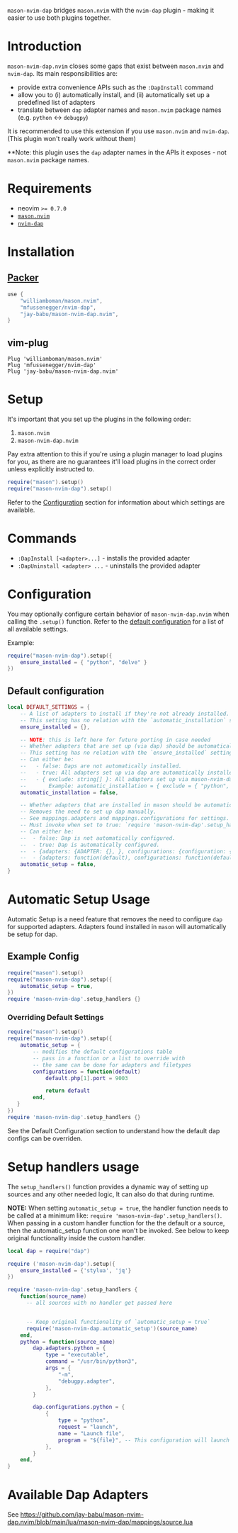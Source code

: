 `mason-nvim-dap` bridges `mason.nvim` with the `nvim-dap` plugin - making it easier to use both plugins together.


# Introduction

`mason-nvim-dap.nvim` closes some gaps that exist between `mason.nvim` and `nvim-dap`. Its main responsibilities are:

-   provide extra convenience APIs such as the `:DapInstall` command
-   allow you to (i) automatically install, and (ii) automatically set up a predefined list of adapters
-   translate between `dap` adapter names and `mason.nvim` package names (e.g. `python` <-> `debugpy`)

It is recommended to use this extension if you use `mason.nvim` and `nvim-dap`. (This plugin won't really work without them)

**Note: this plugin uses the `dap` adapter names in the APIs it exposes - not `mason.nvim` package names.


# Requirements

-   neovim `>= 0.7.0`
-   [`mason.nvim`](https://github.com/williamboman/mason.nvim)
-   [`nvim-dap`](https://github.com/mfussenegger/nvim-dap)

# Installation

## [Packer](https://github.com/wbthomason/packer.nvim)

```lua
use {
    "williamboman/mason.nvim",
    "mfussenegger/nvim-dap",
    "jay-babu/mason-nvim-dap.nvim",
}
```

## vim-plug

```vim
Plug 'williamboman/mason.nvim'
Plug 'mfussenegger/nvim-dap'
Plug 'jay-babu/mason-nvim-dap.nvim'
```


# Setup

It's important that you set up the plugins in the following order:

1. `mason.nvim`
3. `mason-nvim-dap.nvim`

Pay extra attention to this if you're using a plugin manager to load plugins for you, as there are no guarantees it'll
load plugins in the correct order unless explicitly instructed to.

```lua
require("mason").setup()
require("mason-nvim-dap").setup()
```

Refer to the [Configuration](#configuration) section for information about which settings are available.


# Commands

-   `:DapInstall [<adapter>...]` - installs the provided adapter
-   `:DapUninstall <adapter> ...` - uninstalls the provided adapter


# Configuration

You may optionally configure certain behavior of `mason-nvim-dap.nvim` when calling the `.setup()` function. Refer to
the [default configuration](#default-configuration) for a list of all available settings.

Example:

```lua
require("mason-nvim-dap").setup({
    ensure_installed = { "python", "delve" }
})
```

## Default configuration

```lua
local DEFAULT_SETTINGS = {
    -- A list of adapters to install if they're not already installed.
    -- This setting has no relation with the `automatic_installation` setting.
    ensure_installed = {},

	-- NOTE: this is left here for future porting in case needed
	-- Whether adapters that are set up (via dap) should be automatically installed if they're not already installed.
	-- This setting has no relation with the `ensure_installed` setting.
	-- Can either be:
	--   - false: Daps are not automatically installed.
	--   - true: All adapters set up via dap are automatically installed.
	--   - { exclude: string[] }: All adapters set up via mason-nvim-dap, except the ones provided in the list, are automatically installed.
	--       Example: automatic_installation = { exclude = { "python", "delve" } }
    automatic_installation = false,

	-- Whether adapters that are installed in mason should be automatically set up in dap.
	-- Removes the need to set up dap manually.
	-- See mappings.adapters and mappings.configurations for settings.
	-- Must invoke when set to true: `require 'mason-nvim-dap'.setup_handlers()`
	-- Can either be:
	-- 	- false: Dap is not automatically configured.
	-- 	- true: Dap is automatically configured.
	-- 	- {adapters: {ADAPTER: {}, }, configurations: {configuration: {}, }, filetypes: {filetype: {}, }}. Allows overriding default configuration.
	-- 	- {adapters: function(default), configurations: function(default), filetypes: function(default), }. Allows modifying the default configuration passed in via function.
	automatic_setup = false,
}
```

# Automatic Setup Usage

Automatic Setup is a need feature that removes the need to configure `dap` for supported adapters.
Adapters found installed in `mason` will automatically be setup for dap.

## Example Config

```lua
require("mason").setup()
require("mason-nvim-dap").setup({
    automatic_setup = true,
})
require 'mason-nvim-dap'.setup_handlers {}
```

### Overriding Default Settings

```lua
require("mason").setup()
require("mason-nvim-dap").setup({
    automatic_setup = {
        -- modifies the default configurations table
        -- pass in a function or a list to override with
        -- the same can be done for adapters and filetypes
        configurations = function(default)
            default.php[1].port = 9003

            return default
        end,
   }
})
require 'mason-nvim-dap'.setup_handlers {}
```

See the Default Configuration section to understand how the default dap configs can be overriden.

# Setup handlers usage

The `setup_handlers()` function provides a dynamic way of setting up sources and any other needed logic, It can also do that during runtime.

**NOTE:** When setting `automatic_setup = true`, the handler function needs to be called at a minimum like:
`require 'mason-nvim-dap'.setup_handlers()`. When passing in a custom handler function for the the default or a source,
then the automatic_setup function one won't be invoked. See below to keep original functionality inside the custom handler.

```lua
local dap = require("dap")

require ('mason-nvim-dap').setup({
    ensure_installed = {'stylua', 'jq'}
})

require 'mason-nvim-dap'.setup_handlers {
    function(source_name)
      -- all sources with no handler get passed here


      -- Keep original functionality of `automatic_setup = true`
      require('mason-nvim-dap.automatic_setup')(source_name)
    end,
    python = function(source_name)
        dap.adapters.python = {
	        type = "executable",
	        command = "/usr/bin/python3",
	        args = {
		        "-m",
		        "debugpy.adapter",
	        },
        }

        dap.configurations.python = {
	        {
		        type = "python",
		        request = "launch",
		        name = "Launch file",
		        program = "${file}", -- This configuration will launch the current file if used.
	        },
        }
    end,
}
```

# Available Dap Adapters

See https://github.com/jay-babu/mason-nvim-dap.nvim/blob/main/lua/mason-nvim-dap/mappings/source.lua
